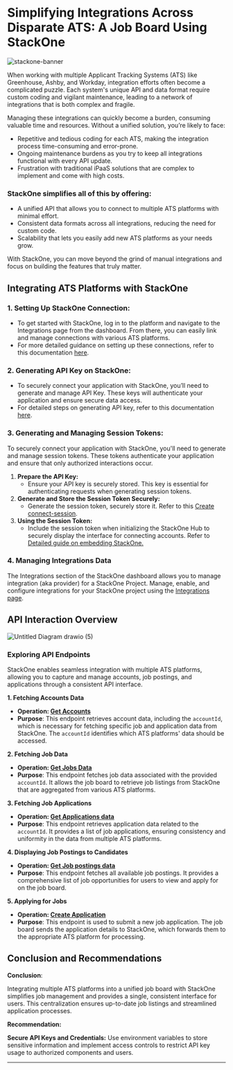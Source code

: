 # Simplifying Integrations Across Disparate ATS: A Job Board Using StackOne

![stackone-banner](https://github.com/user-attachments/assets/e71fc1d5-e8aa-45ee-9b9c-90f0aa766434)

When working with multiple Applicant Tracking Systems (ATS) like Greenhouse, Ashby, and Workday, integration efforts often become a complicated puzzle. Each system's unique API and data format require custom coding and vigilant maintenance, leading to a network of integrations that is both complex and fragile. 

Managing these integrations can quickly become a burden, consuming valuable time and resources. Without a unified solution, you’re likely to face:

* Repetitive and tedious coding for each ATS, making the integration process time-consuming and error-prone.
* Ongoing maintenance burdens as you try to keep all integrations functional with every API update.
* Frustration with traditional iPaaS solutions that are complex to implement and come with high costs.

### StackOne simplifies all of this by offering:

* A unified API that allows you to connect to multiple ATS platforms with minimal effort.
* Consistent data formats across all integrations, reducing the need for custom code.
* Scalability that lets you easily add new ATS platforms as your needs grow.

With StackOne, you can move beyond the grind of manual integrations and focus on building the features that truly matter.

## Integrating ATS Platforms with StackOne

### 1. Setting Up StackOne Connection:
   * To get started with StackOne, log in to the platform and navigate to the Integrations page from the dashboard. From there, you can easily link and manage connections with various ATS platforms.
   * For more detailed guidance on setting up these connections, refer to this documentation [here](https://stackone-60.mintlify.app/dashboard/accounts).

### 2. Generating API Key on StackOne:
   * To securely connect your application with StackOne, you’ll need to generate and manage API Key. These keys will authenticate your application and ensure secure data access.
   * For detailed steps on generating API key, refer to this documentation [here](https://stackone-60.mintlify.app/dashboard/api-keys).

### 3. Generating and Managing Session Tokens:

  To securely connect your application with StackOne, you'll need to generate and manage session tokens. These tokens authenticate your application and ensure that only authorized interactions occur.

   1. **Prepare the API Key:**
        - Ensure your API key is securely stored. This key is essential for authenticating requests when generating session tokens.
   2. **Generate and Store the Session Token Securely:**
        - Generate the session token, securely store it. Refer to this [Create connect-session](https://docs.stackone.com/reference/stackone_create_connect_session).
   3. **Using the Session Token:** 
        - Include the session token when initializing the StackOne Hub to securely display the interface for connecting accounts. Refer to [Detailed guide on embedding StackOne.](https://docs.stackone.com/docs/embedding-the-stackone-hub)

### 4. Managing Integrations Data
     
  The Integrations section of the StackOne dashboard allows you to manage integration (aka provider) for a StackOne Project. Manage, enable, and configure integrations for your StackOne 
  project using the [Integrations page](https://docs.stackone.com/docs/project-integrations).

## API Interaction Overview

  ![Untitled Diagram drawio (5)](https://github.com/user-attachments/assets/fea7ee9b-82bf-470a-9f7e-735f97bc9917)

 ### Exploring API Endpoints

  StackOne enables seamless integration with multiple ATS platforms, allowing you to capture and manage accounts, job postings, and applications through a consistent API interface.

**1\. Fetching Accounts Data**

* **Operation: [ Get Accounts ](https://docs.stackone.com/reference/stackone_list_linked_accounts)**  
* **Purpose**: This endpoint retrieves account data, including the `accountId`, which is necessary for fetching specific job and application data from StackOne. The `accountId` identifies which ATS platforms' data should be accessed.  

**2\. Fetching Job Data**

* **Operation: [ Get Jobs Data ](https://docs.stackone.com/reference/ats_list_jobs)**  
* **Purpose**: This endpoint fetches job data associated with the provided `accountId`. It allows the job board to retrieve job listings from StackOne that are aggregated from various ATS platforms.  

**3\. Fetching Job Applications**

* **Operation: [ Get Applications data ](https://docs.stackone.com/reference/ats_list_applications)**  
* **Purpose**: This endpoint retrieves application data related to the `accountId`. It provides a list of job applications, ensuring consistency and uniformity in the data from multiple ATS platforms.  

**4\.  Displaying Job Postings to Candidates**

* **Operation: [ Get Job postings data ](https://docs.stackone.com/reference/ats_list_job_postings)**  
* **Purpose**: This endpoint fetches all available job postings. It provides a comprehensive list of job opportunities for users to view and apply for on the job board.  

**5\. Applying for Jobs**

* **Operation: [ Create Application](https://docs.stackone.com/reference/ats_create_application)**  
* **Purpose**: This endpoint is used to submit a new job application. The job board sends the application details to StackOne, which forwards them to the appropriate ATS platform for processing.  

## Conclusion and Recommendations

**Conclusion**:

Integrating multiple ATS platforms into a unified job board with StackOne simplifies job management and provides a single, consistent interface for users. This centralization ensures up-to-date job listings and streamlined application processes.

**Recommendation:**

**Secure API Keys and Credentials:** Use environment variables to store sensitive information and implement access controls to restrict API key usage to authorized components and users.


---
